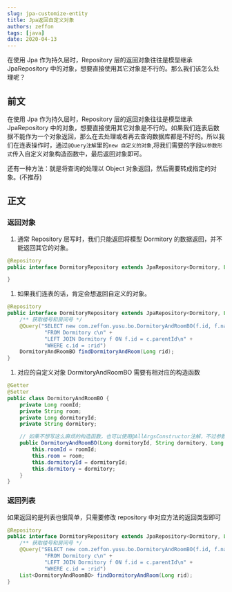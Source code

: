 ```yaml
---
slug: jpa-customize-entity
title: Jpa返回自定义对象
authors: zeffon
tags: [java]
date: 2020-04-13
---
```


在使用 Jpa 作为持久层时，Repository 层的返回对象往往是模型继承 JpaRepository 中的对象，想要直接使用其它对象是不行的。那么我们该怎么处理呢？

<!--truncate-->

## 前文

在使用 Jpa 作为持久层时，Repository 层的返回对象往往是模型继承 JpaRepository 中的对象，想要直接使用其它对象是不行的。如果我们连表后数据不能作为一个对象返回，那么在去处理或者再去查询数据库都是不好的。所以我们在连表操作时，通过`@Query注解`里的`new 自定义的对象`,将我们需要的字段`以参数形式`传入自定义对象构造函数中，最后返回对象即可。

还有一种方法：就是将查询的处理以 Object 对象返回，然后需要转成指定的对象。(不推荐)

## 正文

### 返回对象

1. 通常 Repository 层写时，我们只能返回将模型 Dormitory 的数据返回，并不能返回其它的对象。

```java
@Repository
public interface DormitoryRepository extends JpaRepository<Dormitory, Long> {

}
```

1. 如果我们连表的话，肯定会想返回自定义的对象。

```java
@Repository
public interface DormitoryRepository extends JpaRepository<Dormitory, Long> {
    /** 获取楼号和房间号 */
    @Query("SELECT new com.zeffon.yusu.bo.DormitoryAndRoomBO(f.id, f.name, c.id, c.name)\n" +
            "FROM Dormitory c\n" +
            "LEFT JOIN Dormitory f ON f.id = c.parentId\n" +
            "WHERE c.id = :rid")
    DormitoryAndRoomBO findDormitoryAndRoom(Long rid);
}
```

1. 对应的自定义对象 DormitoryAndRoomBO 需要有相对应的构造函数

```java
@Getter
@Setter
public class DormitoryAndRoomBO {
    private Long roomId;
    private String room;
    private Long dormitoryId;
    private String dormitory;

    // 如果不想写这么麻烦的构造函数，也可以使用@AllArgsConstructor注解，不过参数要注意顺序
    public DormitoryAndRoomBO(Long dormitoryId, String dormitory, Long roomId, String room) {
        this.roomId = roomId;
        this.room = room;
        this.dormitoryId = dormitoryId;
        this.dormitory = dormitory;
    }
}
```

### 返回列表

如果返回的是列表也很简单，只需要修改 repository 中对应方法的返回类型即可

```java
@Repository
public interface DormitoryRepository extends JpaRepository<Dormitory, Long> {
    /** 获取楼号和房间号 */
    @Query("SELECT new com.zeffon.yusu.bo.DormitoryAndRoomBO(f.id, f.name, c.id, c.name)\n" +
            "FROM Dormitory c\n" +
            "LEFT JOIN Dormitory f ON f.id = c.parentId\n" +
            "WHERE c.id = :rid")
    List<DormitoryAndRoomBO> findDormitoryAndRoom(Long rid);
}
```

